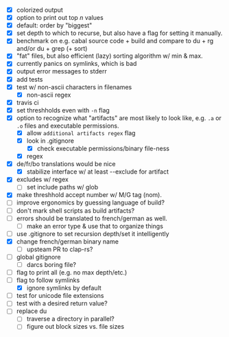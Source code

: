- [x] colorized output
- [x] option to print out top *n* values
- [x] default: order by "biggest"
- [x] set depth to which to recurse, but also have a flag for setting it
  manually.
- [x] benchmark on e.g. cabal source code + build and compare to du + rg and/or
  du + grep (+ sort)
- [x] "fat" files, but also efficient (lazy) sorting algorithm w/ min & max.
- [x] currently panics on symlinks, which is bad
- [x] output error messages to stderr
- [x] add tests
- [x] test w/ non-ascii characters in filenames
  - [x] non-ascii regex
- [x] travis ci
- [x] set threshholds even with `-n` flag
- [x] option to recognize what "artifacts" are most likely to look like, e.g. `.a` or
  `.o` files and executable permissions.
  - [x] allow `additional artifacts regex` flag
  - [x] look in .gitignore
    - [x] check executable permissions/binary file-ness
  - [x] regex
- [x] de/fr/bo translations would be nice
  - [x] stabilize interface w/ at least --exclude for artifact
- [x] excludes w/ regex
  - [ ] set include paths w/ glob
- [x] make threshhold accept number w/ M/G tag (nom).
- [ ] improve ergonomics by guessing language of build?
- [ ] don't mark shell scripts as build artifacts?
- [ ] errors should be translated to french/german as well.
  - [ ] make an error type & use that to organize things
- [ ] use .gitignore to set recursion depth/set it intelligently
- [x] change french/german binary name
  - [ ] upsteam PR to clap-rs?
- [ ] global gitignore
  - [ ] darcs boring file?
- [ ] flag to print all (e.g. no max depth/etc.)
- [ ] flag to follow symlinks
  - [x] ignore symlinks by default
- [ ] test for unicode file extensions
- [ ] test with a desired return value?
- [ ] replace du
  - [ ] traverse a directory in parallel?
  - [ ] figure out block sizes vs. file sizes
